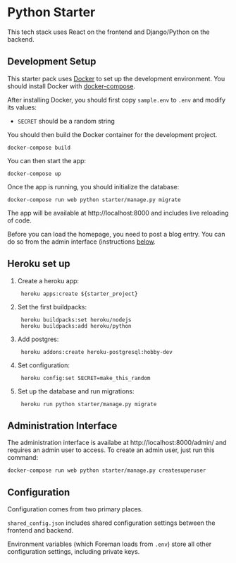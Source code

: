 Python Starter
=====================

This tech stack uses React on the frontend and Django/Python on the backend.


## Development Setup
This starter pack uses [Docker](https://www.docker.com/) to set up the development environment. You should install Docker with [docker-compose](https://docs.docker.com/compose/).

After installing Docker, you should first copy `sample.env` to `.env` and modify its values:

* `SECRET` should be a random string

You should then build the Docker container for the development project.

```
docker-compose build
```

You can then start the app:
```
docker-compose up
```

Once the app is running, you should initialize the database:

```
docker-compose run web python starter/manage.py migrate
```

The app will be available at http://localhost:8000 and includes live reloading of code.

Before you can load the homepage, you need to post a blog entry. You can do so from the admin interface (instructions [below](#administration-interface).

## Heroku set up

1. Create a heroku app:

        heroku apps:create ${starter_project}

2. Set the first buildpacks:

        heroku buildpacks:set heroku/nodejs
        heroku buildpacks:add heroku/python

3. Add postgres:

        heroku addons:create heroku-postgresql:hobby-dev

4. Set configuration:

        heroku config:set SECRET=make_this_random

5. Set up the database and run migrations:

        heroku run python starter/manage.py migrate

## Administration Interface
The administration interface is availabe at http://localhost:8000/admin/ and requires an admin user to access. To create an admin user, just run this command:

```
docker-compose run web python starter/manage.py createsuperuser
```

## Configuration
Configuration comes from two primary places.

`shared_config.json` includes shared configuration settings between the frontend and backend.

Environment variables (which Foreman loads from `.env`) store all other configuration settings, including private keys.
